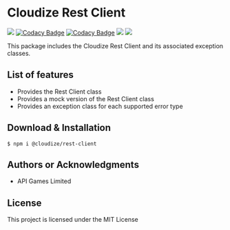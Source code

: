 # Cloudize Rest Client

![](https://img.shields.io/badge/build-passing-brightgreen)
[![Codacy Badge](https://app.codacy.com/project/badge/Grade/2ca31bf2cd554ffd8dab537495ee980b)](https://www.codacy.com/gh/apigames-core/rest-client/dashboard?utm_source=github.com&amp;utm_medium=referral&amp;utm_content=apigames-core/rest-client&amp;utm_campaign=Badge_Grade)
[![Codacy Badge](https://app.codacy.com/project/badge/Coverage/2ca31bf2cd554ffd8dab537495ee980b)](https://www.codacy.com/gh/apigames-core/rest-client/dashboard?utm_source=github.com&utm_medium=referral&utm_content=apigames-core/rest-client&utm_campaign=Badge_Coverage)
![](https://img.shields.io/npm/v/@cloudize/rest-client)
![](https://img.shields.io/badge/license-MIT-blue)

This package includes the Cloudize Rest Client and its associated exception classes.

## List of features

*   Provides the Rest Client class
*   Provides a mock version of the Rest Client class
*   Provides an exception class for each supported error type

## Download & Installation

```shell 
$ npm i @cloudize/rest-client
```

## Authors or Acknowledgments

*   API Games Limited

## License

This project is licensed under the MIT License
